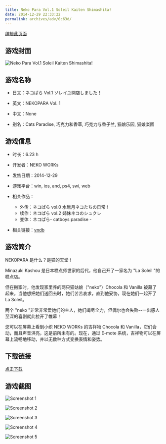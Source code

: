 ```yaml
---
title: Neko Para Vol.1 Soleil Kaiten Shimashita!
date: 2014-12-29 22:33:22
permalink: archives/adv/0c63d/
---
```

[编辑此页面](https://github.com/ACG-3/ADV3-source/blob/main/source/_posts/%E3%83%8D%E3%82%B3%E3%81%B1%E3%82%89%20Vol.1%20%E3%82%BD%E3%83%AC%E3%82%A4%E3%83%A6%E9%96%8B%E5%BA%97%E3%81%97%E3%81%BE%E3%81%97%E3%81%9F%EF%BC%81.md)

## 游戏封面

![Neko Para Vol.1 Soleil Kaiten Shimashita!](https://pan.timero.xyz/d/onedrive/img_lib_001/Neko%20Para%20Vol.1%20Soleil%20Kaiten%20Shimashita!_cover.avif)


## 游戏名称

- 日文：ネコぱら Vol.1 ソレイユ開店しました！
- 英文：NEKOPARA Vol. 1
- 中文：None

- 别名：Cats Paradise, 巧克力和香草, 巧克力与香子兰, 猫娘乐园, 猫娘楽園


## 游戏信息

- 时长：6.23 h
- 开发者：NEKO WORKs
- 发售日期：2014-12-29
- 游戏平台：win, ios, and, ps4, swi, web
- 相关作品：
   - 外传：ネコぱら vol.0 水無月ネコたちの日常！
   - 续作：ネコぱら vol.2 姉妹ネコのシュクレ
   - 变体：ネコぱら- catboys paradise -

- 相关链接：[vndb](https://vndb.org/v15538)


## 游戏简介

NEKOPARA 是什么？是猫的天堂！

Minazuki Kashou 是日本糕点师世家的后代，他自己开了一家名为 "La Soleil "的糕点店。

但在搬家时，他发现家里养的两只猫姑娘（"neko"）Chocola 和 Vanilla 被藏了起来。当他想把她们送回去时，她们苦苦哀求，直到他妥协，现在她们一起开了 La Soleil。

两个 "neko "非常非常爱她们的主人，她们竭尽全力，但偶尔也会失败--一出感人至深的喜剧就此拉开了帷幕！

您可以在屏幕上看到小织 NEKO WORKs 的吉祥物 Chocola 和 Vanilla，它们会动，而且声音洪亮，这是前所未有的。现在，通过 E-mote 系统，吉祥物可以在屏幕上流畅地移动，并以无数种方式变换表情和姿势。




## 下载链接

[点击下载](https://pan.timero.xyz/onedrive/adv_lib_001/%E3%83%8D%E3%82%B3%E3%81%B1%E3%82%89%20Vol.1%20%E3%82%BD%E3%83%AC%E3%82%A4%E3%83%A6%E9%96%8B%E5%BA%97%E3%81%97%E3%81%BE%E3%81%97%E3%81%9F%EF%BC%81)


## 游戏截图


![Screenshot 1](https://pan.timero.xyz/d/onedrive/img_lib_001/Neko%20Para%20Vol.1%20Soleil%20Kaiten%20Shimashita!_Screenshot_1.avif)

![Screenshot 2](https://pan.timero.xyz/d/onedrive/img_lib_001/Neko%20Para%20Vol.1%20Soleil%20Kaiten%20Shimashita!_Screenshot_2.avif)

![Screenshot 3](https://pan.timero.xyz/d/onedrive/img_lib_001/Neko%20Para%20Vol.1%20Soleil%20Kaiten%20Shimashita!_Screenshot_3.avif)

![Screenshot 4](https://pan.timero.xyz/d/onedrive/img_lib_001/Neko%20Para%20Vol.1%20Soleil%20Kaiten%20Shimashita!_Screenshot_4.avif)

![Screenshot 5](https://pan.timero.xyz/d/onedrive/img_lib_001/Neko%20Para%20Vol.1%20Soleil%20Kaiten%20Shimashita!_Screenshot_5.avif)

